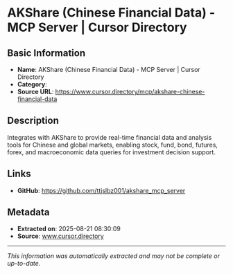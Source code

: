 # AKShare (Chinese Financial Data) - MCP Server | Cursor Directory

## Basic Information
- **Name**: AKShare (Chinese Financial Data) - MCP Server | Cursor Directory
- **Category**: 
- **Source URL**: https://www.cursor.directory/mcp/akshare-chinese-financial-data

## Description
Integrates with AKShare to provide real-time financial data and analysis tools for Chinese and global markets, enabling stock, fund, bond, futures, forex, and macroeconomic data queries for investment decision support.

## Links
- **GitHub**: https://github.com/ttjslbz001/akshare_mcp_server
## Metadata
- **Extracted on**: 2025-08-21 08:30:09
- **Source**: www.cursor.directory

---
*This information was automatically extracted and may not be complete or up-to-date.*
